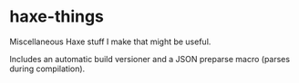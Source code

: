 haxe-things
===========

Miscellaneous Haxe stuff I make that might be useful.

Includes an automatic build versioner and a JSON preparse macro (parses during compilation).

